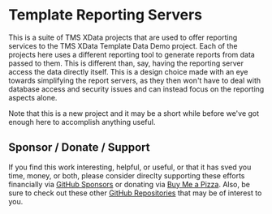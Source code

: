 # Template Reporting Servers
This is a suite of TMS XData projects that are used to offer reporting services to the TMS XData Template Data Demo project.  Each of the projects here uses a different reporting tool to generate reports from data passed to them.  This is different than, say, having the reporting server access the data directly itself.  This is a design choice made with an eye towards simplifying the report servers, as they then won't have to deal with database access and security issues and can instead focus on the reporting aspects alone.

Note that this is a new project and it may be a short while before we've got enough here to accomplish anything useful.  

## Sponsor / Donate / Support
If you find this work interesting, helpful, or useful, or that it has sved you time, money, or both, please consider direclty supporting these efforts financially via [GitHub Sponsors](https://github.com/sponsors/500Foods) or donating via [Buy Me a Pizza](https://www.buymeacoffee.com/andrewsimard500). Also, be sure to check out these other [GitHub Repositories](https://github.com/500Foods?tab=repositories&q=&sort=stargazers) that may be of interest to you.
